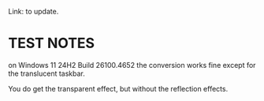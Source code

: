 Link: to update.

# TEST NOTES

on Windows 11 24H2 Build 26100.4652 the conversion works fine except for the translucent taskbar.

You do get the transparent effect, but without the reflection effects.

